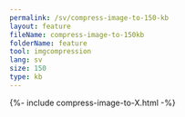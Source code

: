 ```yaml
---
permalink: /sv/compress-image-to-150-kb
layout: feature
fileName: compress-image-to-150kb
folderName: feature
tool: imgcompression
lang: sv
size: 150
type: kb
---
```


{%- include compress-image-to-X.html -%}

